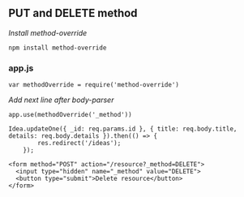 ## PUT and DELETE method

*Install method-override*

```
npm install method-override
```

### app.js

```
var methodOverride = require('method-override')
```

*Add next line after body-parser*

```
app.use(methodOverride('_method'))
```

```
Idea.updateOne({ _id: req.params.id }, { title: req.body.title, details: req.body.details }).then(() => {
        res.redirect('/ideas');
    });
```

```
<form method="POST" action="/resource?_method=DELETE">
  <input type="hidden" name="_method" value="DELETE">
  <button type="submit">Delete resource</button>
</form>
```
